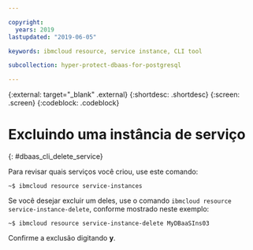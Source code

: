 ```yaml
---

copyright:
  years: 2019
lastupdated: "2019-06-05"

keywords: ibmcloud resource, service instance, CLI tool

subcollection: hyper-protect-dbaas-for-postgresql

---
```


{:external: target="_blank" .external}
{:shortdesc: .shortdesc}
{:screen: .screen}
{:codeblock: .codeblock}


# Excluindo uma instância de serviço
{: #dbaas_cli_delete_service}

Para revisar quais serviços você criou, use este comando:

<pre><code class="hljs">~$ ibmcloud resource service-instances
</code></pre>

Se você desejar excluir um deles, use o comando `ibmcloud resource service-instance-delete`, conforme mostrado neste exemplo:

<pre><code class="hljs">~$ ibmcloud resource service-instance-delete MyDBaaSIns03
</code></pre>

Confirme a exclusão digitando **y**.

